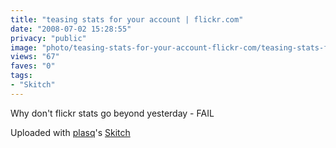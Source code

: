 ```yaml
---
title: "teasing stats for your account | flickr.com"
date: "2008-07-02 15:28:55"
privacy: "public"
image: "photo/teasing-stats-for-your-account-flickr-com/teasing-stats-for-your-account-flickr-com.jpg"
views: "67"
faves: "0"
tags:
- "Skitch"
---
```

Why don't flickr stats go beyond yesterday - FAIL

Uploaded with <a href="http://plasq.com/">plasq</a>'s <a href="http://skitch.com">Skitch</a>
